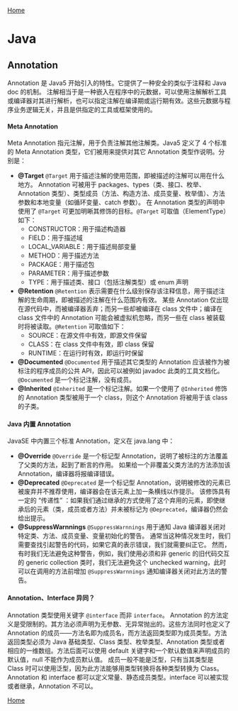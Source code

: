 [Home](../../README)

# Java

## Annotation

Annotation 是 Java5 开始引入的特性。它提供了一种安全的类似于注释和 Java doc 的机制。
注解相当于是一种嵌入在程序中的元数据，可以使用注解解析工具或编译器对其进行解析，也可以指定注解在编译期或运行期有效。这些元数据与程序业务逻辑无关，并且是供指定的工具或框架使用的。

#### Meta Annotation
Meta Annotation 指元注解，用于负责注解其他注解类。Java5 定义了 4 个标准的 Meta Annotation 类型，它们被用来提供对其它 Annotation 类型作说明。分别是：
- **@Target**
`@Target` 用于描述注解的使用范围，即被描述的注解可以用在什么地方。
Annotation 可被用于 packages、types（类、接口、枚举、Annotation 类型）、类型成员（方法、构造方法、成员变量、枚举值）、方法参数和本地变量（如循环变量、catch 参数）。
在 Annotation 类型的声明中使用了 `@Target` 可更加明晰其修饰的目标。`@Target` 可取值（ElementType）如下：
    - CONSTRUCTOR：用于描述构造器
    - FIELD：用于描述域
    - LOCAL_VARIABLE：用于描述局部变量
    - METHOD：用于描述方法
    - PACKAGE：用于描述包
    - PARAMETER：用于描述参数
    - TYPE：用于描述类、接口（包括注解类型）或 enum 声明
- **@Retention**
`@Retention` 表示需要在什么级别保存该注释信息，用于描述注解的生命周期，即被描述的注解在什么范围内有效。
某些 Annotation 仅出现在源代码中，而被编译器丢弃；而另一些却被编译在 class 文件中；编译在 class 文件中的 Annotation 可能会被虚拟机忽略，而另一些在 class 被装载时将被读取。`@Retention` 可取值如下：
    - SOURCE：在源文件中有效，即源文件保留
    - CLASS：在 class 文件中有效，即 class 保留
    - RUNTIME：在运行时有效，即运行时保留
- **@Documented**
`@Documented` 用于描述其它类型的 Annotation 应该被作为被标注的程序成员的公共 API，因此可以被例如 javadoc 此类的工具文档化。
`@Documented` 是一个标记注解，没有成员。
- **@Inherited**
`@Inherited` 是一个标记注解。如果一个使用了 `@Inherited` 修饰的 Annotation 类型被用于一个 class，则这个 Annotation 将被用于该 class 的子类。

#### Java 内置 Annotation
JavaSE 中内置三个标准 Annotation，定义在 java.lang 中：
- **@Override**
`@Override` 是一个标记型 Annotation，说明了被标注的方法覆盖了父类的方法，起到了断言的作用。
如果给一个非覆盖父类方法的方法添加该 Annotation，编译器将报编译错误。
- **@Deprecated**
`@Deprecated` 是一个标记型 Annotation，说明被修改的元素已被废弃并不推荐使用，编译器会在该元素上加一条横线以作提示。
该修饰具有一定的 “传递性” ：如果我们通过继承的方式使用了这个弃用的元素，即使继承后的元素（类，成员或者方法）并未被标记为 `@Deprecated`，编译器仍然会给出提示。
- **@SuppressWarnnings**
`@SuppressWarnnings` 用于通知 Java 编译器关闭对特定类、方法、成员变量、变量初始化的警告。
通常当这种情况发生时，我们需要查找引起警告的代码，如果它真的表示错误，我们就需要纠正它。
然而，有时我们无法避免这种警告，例如，我们使用必须和非 generic 的旧代码交互的 generic collection 类时，我们无法避免这个 unchecked warning，此时可以在调用的方法前增加 `@SuppressWarnnings` 通知编译器关闭对此方法的警告。

#### Annotation、Interface 异同？
Annotation 类型使用关键字 `@interface` 而非 `interface`。
Annotation 的方法定义是受限制的。其方法必须声明为无参数、无异常抛出的。这些方法同时也定义了 Annotation 的成员——方法名即为成员名，而方法返回类型即为成员类型。方法返回类型必须为 Java 基础类型、Class 类型、枚举类型、Annotation 类型或者相应的一维数组。方法后面可以使用 default 关键字和一个默认数值来声明成员的默认值，null 不能作为成员默认值。
成员一般不能是泛型，只有当其类型是 Class 时可以使用泛型，因为此方法能够用类型转换将各种类型转换为 Class。
Annotation 和 interface 都可以定义常量、静态成员类型。interface 可以被实现或者继承，Annotation 不可以。

[Home](../../README)